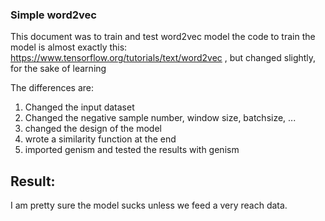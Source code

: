 ### Simple word2vec

This document was to train and test word2vec model
the code to train the model is almost exactly this: https://www.tensorflow.org/tutorials/text/word2vec , but changed slightly, for the sake of learning

The differences are:
1) Changed the input dataset
2) Changed the negative sample number, window size, batchsize, ...
3) changed the design of the model
4) wrote a similarity function at the end
5) imported genism and tested the results with genism


## Result:
I am pretty sure the model sucks unless we feed a very reach data.

